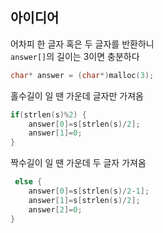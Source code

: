 ## 아이디어
어차피 한 글자 혹은 두 글자를 반환하니  
`answer[]`의 길이는 3이면 충분하다
```c
char* answer = (char*)malloc(3);
```
홀수길이 일 땐 가운데 글자만 가져옴
```c
if(strlen(s)%2) {
    answer[0]=s[strlen(s)/2];
    answer[1]=0;
}
```
짝수길이 일 땐 가운데 두 글자 가져옴
```c
 else {
    answer[0]=s[strlen(s)/2-1];
    answer[1]=s[strlen(s)/2];
    answer[2]=0;
}
```
